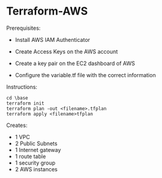 # Terraform-AWS

Prerequisites:

- Install AWS IAM Authenticator

- Create Access Keys on the AWS account

- Create a key pair on the EC2 dashboard of AWS

- Configure the variable.tf file with the correct information

Instructions:

``` 
cd \base
terraform init
terraform plan -out <filename>.tfplan
terraform apply <filename>tfplan

```


Creates:

- 1 VPC
- 2 Public Subnets
- 1 Internet gateway
- 1 route table
- 1 security group
- 2 AWS instances

